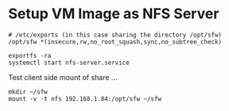 # Setup VM Image as NFS Server

```
# /etc/exports (in this case sharing the directory /opt/sfw)
/opt/sfw *(insecure,rw,no_root_squash,sync,no_subtree_check)
```

```
exportfs -ra
systemctl start nfs-server.service
```

Test client side mount of share ... 

```
mkdir ~/sfw
mount -v -t nfs 192.168.1.84:/opt/sfw ~/sfw
```
